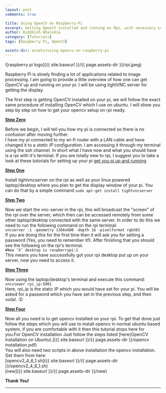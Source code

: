 ```yaml
---
layout: post
comments: true

title: Using OpenCV on Raspberry-Pi
excerpt: Getting OpenCV installed and running on Rpi, with necessary scripts and files
author: Riddhish Bhalodia
category: [Tutorials]
tags: [Raspberry Pi, OpenCV]

assets-dir: assets/using-opencv-on-raspberry-pi
---
```



![raspberry pi logo]({{ site.baseurl }}/{{ page.assets-dir }}/rpi.jpeg)

Raspberry Pi is slowly finding a lot of applications related to image processing. I am going to provide a little overview of how one can get OpenCV up and running on your pi. I will be using tightVNC server for getting the display.

The first step is getting OpenCV installed on your pi, we will follow the exact same procedure of installing OpenCV which I use on ubuntu. I will show you step by step on how to get your opencv setup on rpi ready.

**<u>Step Zero</u>**

Before we begin, I will tell you how my pi is connected so there is no confusion after moving further.  
I have my pi connected to my wi-fi router with a LAN cable and have changed it to a _static IP configuration._ I am accessing it through my terminal using the ssh channel. In short what I have now and what you should have is a rpi with it's terminal. If you are totally new to rpi, I suggest you to take a look at these tutorials for setting up your pi [get you pi up and running](http://riddhishb.github.io/blog/rpituts.html).

**<u>Step One</u>**

Install tightvncserver on the rpi as well as your linux powered laptop/desktop where you plan to get the display window of your pi. You can do that by a simple command `sudo apt-get install tightvncserver`

**<u>Step Two</u>**

Now we start the vnc-server in the rpi, this will broadcast the "screen" of the rpi over the server, which then can be accessed remotely from some other laptop/desktop connected with the same server. In order to do this we need to run the following command on the rpi terminal:  
`vncserver :1 -geometry 1366x600 -depth 16 -pixelformat rgb565`  
If you are doing this for the first time then it will ask you for setting a password (Yes, you need to remember it!). After finishing that you should see the following on the rpi's terminal.  
`#New ‘X’ desktop is raspberrypi:1`  
This means you have successfully got your rpi desktop put up on your server, now you need to access it.

**<u>Step Three</u>**

Now using the laptop/desktop's terminal and execute this command:  
`vncviewer rpi_ip:5901`  
Here, rpi_ip is the static IP which you would have set for your pi. You will be asked for a password which you have set in the previous step, and then voila!. :D

**<u>Step Four</u>**

Now all you need is to get opencv installed on your rpi. To get that done just follow the steps which you will use to install opencv in normal ubuntu based system, if you are comfortable with it then this tutorial stops here for you.For OpenCV installation Just follow the steps listed [here(OpenCV installation on Ubuntu).]({{ site.baseurl }}/{{ page.assets-dir }}/opencv installation.pdf)  
You will also need two scripts in above installation the opencv installation. Get them from here:  
[opencv2_4_6_1.sh]({{ site.baseurl }}/{{ page.assets-dir }}/opencv2_4_6_1.sh)  
[new]({{ site.baseurl }}/{{ page.assets-dir }}/new)

**Thank You!**  

* * *
